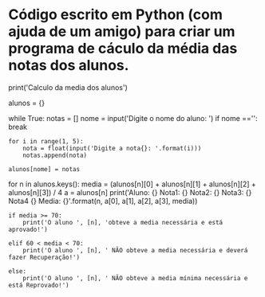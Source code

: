# Código escrito em Python (com ajuda de um  amigo)  para criar um programa de cáculo da média das notas dos alunos. 
print('Calculo da media dos alunos')

alunos = {}

while True:
    notas = []
    nome = input('Digite o nome do aluno: ')
    if nome =='':
        break

    for i in range(1, 5):
        nota = float(input('Digite a nota{}: '.format(i)))
        notas.append(nota)

    alunos[nome] = notas

for n in alunos.keys():
    media = (alunos[n][0] + alunos[n][1] + alunos[n][2] + alunos[n][3])  / 4
    a = alunos[n]
    print('Aluno: {} Nota1: {} Nota2: {} Nota3: {} Nota4 {} Media: {}'.format(n, a[0], a[1], a[2], a[3], media))

    if media >= 70:
        print('O aluno ', [n], 'obteve a media necessária e está aprovado!')

    elif 60 < media < 70:
        print('O aluno ', [n], ' NÃO obteve a media necessária e deverá fazer Recuperação!')

    else:
        print('O aluno ', [n], ' NÃO obteve a media mínima necessária e está Reprovado!')


